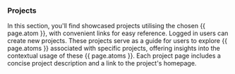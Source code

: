 ### Projects
In this section, you'll find showcased projects utilising the chosen {{ page.atom }}, with convenient links for easy reference. Logged in users can create new projects.
These projects serve as a guide for users to explore {{ page.atoms }} associated with specific projects, offering insights into the contextual usage of these {{ page.atoms }}. Each project page includes a concise project description and a link to the project's homepage.

